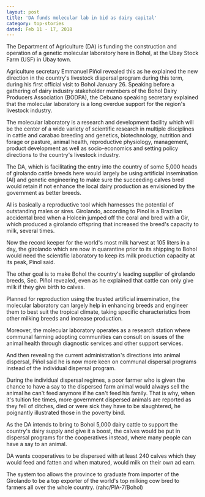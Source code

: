 ```yaml
---
layout: post
title: 'DA funds molecular lab in bid as dairy capital'
category: top-stories
dated: Feb 11 - 17, 2018
---
```


The Department of Agriculture (DA) is funding the construction and operation of a genetic molecular laboratory here in Bohol, at the Ubay Stock Farm (USF) in Ubay town. 

Agriculture secretary Emmanuel Piñol revealed this as he explained the new direction in the country's livestock dispersal program during this term, during his first official visit to Bohol January 26. 
Speaking before a gathering of dairy industry stakeholder members of the Bohol Dairy Producers Association (BODPA), the Cebuano speaking secretary explained that the molecular laboratory is a long overdue support for the region's livestock industry. 

The molecular laboratory is a research and development facility which will be the center of a wide variety of scientific research in multiple disciplines in cattle and carabao breeding and genetics, biotechnology, nutrition and forage or pasture, animal health, reproductive physiology, management, product development as well as socio-economics and setting policy directions to the country's livestock industry.

The DA, which is facilitating the entry into the country of some 5,000 heads of girolando cattle breeds here would largely be using artificial insemination (AI) and genetic engineering to make sure the succeeding calves bred would retain if not enhance the local dairy production as envisioned by the government as better breeds. 

AI is basically a reproductive tool which harnesses the potential of outstanding males or sires.
Girolando, according to Pinol is a Brazilian accidental bred when a Holcein jumped off the coral and bred with a Gir, which produced a girolando offspring that increased the breed's capacity to milk, several times. 

Now the record keeper for the world's most milk harvest at 105 liters in a day, the girolando which are now in quarantine prior to its shipping to Bohol would need the scientific laboratory to keep its milk production capacity at its peak, Pinol said.     

The other goal is to make Bohol the country's leading supplier of girolando breeds, Sec. Piñol revealed, even as he explained that cattle can only give milk if they give birth to calves. 

Planned for reproduction using the trusted artificial insemination, the molecular laboratory can largely help in enhancing breeds and engineer them to best suit the tropical climate, taking specific characteristics from other milking breeds and increase production. 

Moreover, the molecular laboratory operates as a research station where communal farming adopting communities can consult on issues of the animal health through diagnostic services and other support services. 

And then revealing the current administration's directions into animal dispersal, Piñol said he is now more keen on communal dispersal programs instead of the individual dispersal program. 

During the individual dispersal regimes, a poor farmer who is given the chance to have a say to the dispersed farm animal would always sell the animal he can't feed anymore if he can't feed his family. 
That is why, when it's tuition fee times, more government dispersed animals are reported as they fell of ditches, died or were sick they have to be slaughtered, he poignantly illustrated those in the poverty bind. 

As the DA intends to bring to Bohol 5,000  dairy cattle to support the country's dairy supply and give it a boost, the calves would be put in dispersal programs for the cooperatives instead, where many people can have a say to an animal. 

DA wants cooperatives to be dispersed with at least 240 calves which they would feed and fatten and when matured, would milk on their own ad earn. 

The system too allows the province to graduate from importer of the Girolando to be a top exporter of the world's top milking cow bred to farmers all over the whole country. (rahc/PIA-7/Bohol)